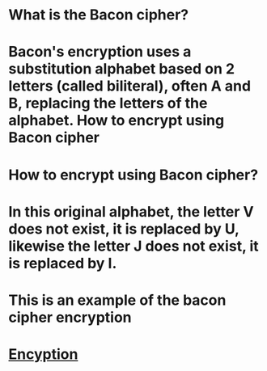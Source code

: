 <h1>What is the Bacon cipher?<h1>
Bacon's encryption uses a substitution alphabet based on 2 letters (called biliteral), often A and B, replacing the letters of the alphabet.
How to encrypt using Bacon cipher
<h1>How to encrypt using Bacon cipher?<h1>
In this original alphabet, the letter V does not exist, it is replaced by U, likewise the letter J does not exist, it is replaced by I.

<h1>This is an example of the bacon cipher encryption<h1>

  [Encyption](https://www.dcode.fr/bacon-cipher)
